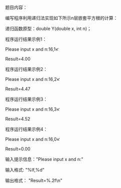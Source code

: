 题目内容：

编写程序利用递归法实现如下所示n层嵌套平方根的计算：



递归函数原型：double Y(double x, int n)；

程序运行结果示例1：

Please input x and n:16,1↙

Result=4.00

程序运行结果示例2：

Please input x and n:16,2↙

Result=4.47

程序运行结果示例3：

Please input x and n:16,3↙

Result=4.52

程序运行结果示例4：

Please input x and n:16,0↙

Result=0.00



输入提示信息："Please input x and n:"

输入格式: "%lf,%d"

输出格式： "Result=%.2f\n"
